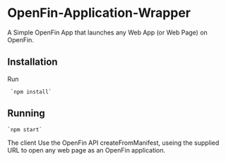 # OpenFin-Application-Wrapper

A Simple OpenFin App that launches any Web App (or Web Page) on OpenFin.

## Installation

Run

     `npm install`
   
## Running

    `npm start`
    
The client Use the OpenFin API createFromManifest, useing the supplied URL to open any web page as an OpenFin application.
